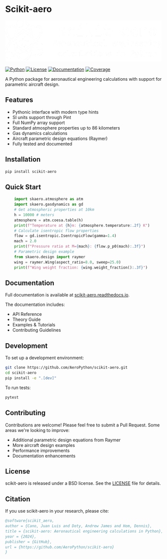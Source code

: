 # Scikit-aero

![Logo](docs/source/_static/logo.PNG)

[![Python](https://img.shields.io/badge/Python-3.8%2B-blue)](https://python.org)
[![License](https://img.shields.io/pypi/l/scikit-aero.svg)](LICENSE)
[![Documentation](https://readthedocs.org/projects/scikit-aero/badge/?version=latest)](https://scikit-aero.readthedocs.io/)
[![Coverage](https://codecov.io/gh/AeroPython/scikit-aero/branch/master/graph/badge.svg)](https://codecov.io/gh/AeroPython/scikit-aero)

A Python package for aeronautical engineering calculations with support for parametric aircraft design.

## Features

- Pythonic interface with modern type hints
- SI units support through Pint
- Full NumPy array support
- Standard atmosphere properties up to 86 kilometers
- Gas dynamics calculations
- Aircraft parametric design equations (Raymer)
- Fully tested and documented

## Installation

```bash
pip install scikit-aero
```
## Quick Start

```python
    import skaero.atmosphere as atm
    import skaero.gasdynamics as gd
    # Get atmospheric properties at 10km
    h = 10000 # meters
    atmosphere = atm.coesa.table(h)
    print(f"Temperature at {h}m: {atmosphere.temperature:.2f} K")
    # Calculate isentropic flow properties
    flow = gd.isentropic.IsentropicFlow(gamma=1.4)
    mach = 2.0
    print(f"Pressure ratio at M={mach}: {flow.p_p0(mach):.3f}")
    # Parametric design example
    from skaero.design import raymer
    wing = raymer.Wing(aspect_ratio=8.0, sweep=25.0)
    print(f"Wing weight fraction: {wing.weight_fraction():.3f}")
```


## Documentation

Full documentation is available at [scikit-aero.readthedocs.io](https://scikit-aero.readthedocs.io/).

The documentation includes:
- API Reference
- Theory Guide
- Examples & Tutorials
- Contributing Guidelines

## Development

To set up a development environment:
```bash
git clone https://github.com/AeroPython/scikit-aero.git
cd scikit-aero
pip install -e ".[dev]"
```

To run tests:
```bash
pytest
```


## Contributing

Contributions are welcome! Please feel free to submit a Pull Request. Some areas we're looking to improve:

- Additional parametric design equations from Raymer
- More aircraft design examples
- Performance improvements
- Documentation enhancements

## License

scikit-aero is released under a BSD license. See the [LICENSE](LICENSE) file for details.

## Citation

If you use scikit-aero in your research, please cite:

```bibtex
@software{scikit_aero,
author = {Cano, Juan Luis and Doty, Andrew James and Hom, Dennis},
title = {scikit-aero: Aeronautical engineering calculations in Python},
year = {2024},
publisher = {GitHub},
url = {https://github.com/AeroPython/scikit-aero}
}
```
